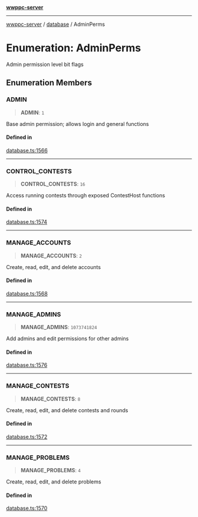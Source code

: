 [**wwppc-server**](../../README.md)

***

[wwppc-server](../../modules.md) / [database](../README.md) / AdminPerms

# Enumeration: AdminPerms

Admin permission level bit flags

## Enumeration Members

### ADMIN

> **ADMIN**: `1`

Base admin permission; allows login and general functions

#### Defined in

[database.ts:1566](https://github.com/WWPPC/WWPPC-server/blob/240fd8d39aa7a9e87385634bffd25137bc757d0a/src/database.ts#L1566)

***

### CONTROL\_CONTESTS

> **CONTROL\_CONTESTS**: `16`

Access running contests through exposed ContestHost functions

#### Defined in

[database.ts:1574](https://github.com/WWPPC/WWPPC-server/blob/240fd8d39aa7a9e87385634bffd25137bc757d0a/src/database.ts#L1574)

***

### MANAGE\_ACCOUNTS

> **MANAGE\_ACCOUNTS**: `2`

Create, read, edit, and delete accounts

#### Defined in

[database.ts:1568](https://github.com/WWPPC/WWPPC-server/blob/240fd8d39aa7a9e87385634bffd25137bc757d0a/src/database.ts#L1568)

***

### MANAGE\_ADMINS

> **MANAGE\_ADMINS**: `1073741824`

Add admins and edit permissions for other admins

#### Defined in

[database.ts:1576](https://github.com/WWPPC/WWPPC-server/blob/240fd8d39aa7a9e87385634bffd25137bc757d0a/src/database.ts#L1576)

***

### MANAGE\_CONTESTS

> **MANAGE\_CONTESTS**: `8`

Create, read, edit, and delete contests and rounds

#### Defined in

[database.ts:1572](https://github.com/WWPPC/WWPPC-server/blob/240fd8d39aa7a9e87385634bffd25137bc757d0a/src/database.ts#L1572)

***

### MANAGE\_PROBLEMS

> **MANAGE\_PROBLEMS**: `4`

Create, read, edit, and delete problems

#### Defined in

[database.ts:1570](https://github.com/WWPPC/WWPPC-server/blob/240fd8d39aa7a9e87385634bffd25137bc757d0a/src/database.ts#L1570)
